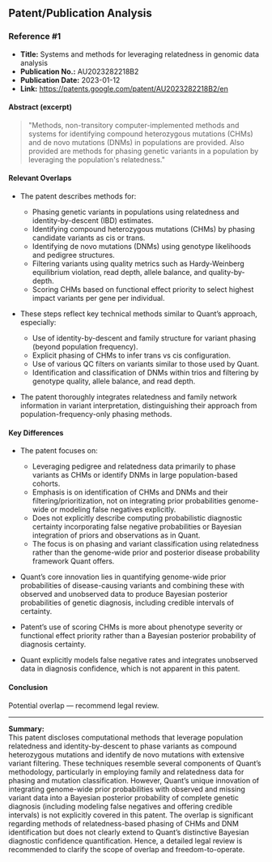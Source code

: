 ## Patent/Publication Analysis

### Reference #1

- **Title:** Systems and methods for leveraging relatedness in genomic data analysis
- **Publication No.:** AU2023282218B2
- **Publication Date:** 2023-01-12
- **Link:** https://patents.google.com/patent/AU2023282218B2/en

#### Abstract (excerpt)

> "Methods, non-transitory computer-implemented methods and systems for identifying compound heterozygous mutations (CHMs) and de novo mutations (DNMs) in populations are provided. Also provided are methods for phasing genetic variants in a population by leveraging the population's relatedness."

#### Relevant Overlaps

- The patent describes methods for:
  - Phasing genetic variants in populations using relatedness and identity-by-descent (IBD) estimates.
  - Identifying compound heterozygous mutations (CHMs) by phasing candidate variants as cis or trans.
  - Identifying de novo mutations (DNMs) using genotype likelihoods and pedigree structures.
  - Filtering variants using quality metrics such as Hardy-Weinberg equilibrium violation, read depth, allele balance, and quality-by-depth.
  - Scoring CHMs based on functional effect priority to select highest impact variants per gene per individual.

- These steps reflect key technical methods similar to Quant’s approach, especially:
  - Use of identity-by-descent and family structure for variant phasing (beyond population frequency).
  - Explicit phasing of CHMs to infer trans vs cis configuration.
  - Use of various QC filters on variants similar to those used by Quant.
  - Identification and classification of DNMs within trios and filtering by genotype quality, allele balance, and read depth.
  
- The patent thoroughly integrates relatedness and family network information in variant interpretation, distinguishing their approach from population-frequency-only phasing methods.

#### Key Differences

- The patent focuses on:
  - Leveraging pedigree and relatedness data primarily to phase variants as CHMs or identify DNMs in large population-based cohorts.
  - Emphasis is on identification of CHMs and DNMs and their filtering/prioritization, not on integrating prior probabilities genome-wide or modeling false negatives explicitly.
  - Does not explicitly describe computing probabilistic diagnostic certainty incorporating false negative probabilities or Bayesian integration of priors and observations as in Quant.
  - The focus is on phasing and variant classification using relatedness rather than the genome-wide prior and posterior disease probability framework Quant offers.
  
- Quant’s core innovation lies in quantifying genome-wide prior probabilities of disease-causing variants and combining these with observed and unobserved data to produce Bayesian posterior probabilities of genetic diagnosis, including credible intervals of certainty.

- Patent’s use of scoring CHMs is more about phenotype severity or functional effect priority rather than a Bayesian posterior probability of diagnosis certainty.

- Quant explicitly models false negative rates and integrates unobserved data in diagnosis confidence, which is not apparent in this patent.

#### Conclusion

Potential overlap — recommend legal review.

---

**Summary:**  
This patent discloses computational methods that leverage population relatedness and identity-by-descent to phase variants as compound heterozygous mutations and identify de novo mutations with extensive variant filtering. These techniques resemble several components of Quant’s methodology, particularly in employing family and relatedness data for phasing and mutation classification. However, Quant’s unique innovation of integrating genome-wide prior probabilities with observed and missing variant data into a Bayesian posterior probability of complete genetic diagnosis (including modeling false negatives and offering credible intervals) is not explicitly covered in this patent. The overlap is significant regarding methods of relatedness-based phasing of CHMs and DNM identification but does not clearly extend to Quant’s distinctive Bayesian diagnostic confidence quantification. Hence, a detailed legal review is recommended to clarify the scope of overlap and freedom-to-operate.